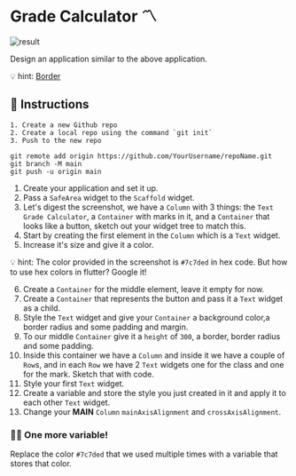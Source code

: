 # Grade Calculator 〽️

![result](https://user-images.githubusercontent.com/84308096/154513932-e7f4a10a-f76b-43ed-b54f-c1ebbfe02e4f.png)

Design an application similar to the above application.

💡 hint:
[Border](https://api.flutter.dev/flutter/painting/Border-class.html)

## 🍋 Instructions

```
1. Create a new Github repo
2. Create a local repo using the command `git init`
3. Push to the new repo

git remote add origin https://github.com/YourUsername/repoName.git
git branch -M main
git push -u origin main
```

1. Create your application and set it up.
2. Pass a `SafeArea` widget to the `Scaffold` widget.
3. Let's digest the screenshot, we have a `Column` with 3 things: the `Text` `Grade Calculator`, a `Container` with marks in it, and a `Container` that looks like a button, sketch out your widget tree to match this.
4. Start by creating the first element in the `Column` which is a `Text` widget.
5. Increase it's size and give it a color.

💡 hint:
The color provided in the screenshot is `#7c7ded` in hex code.
But how to use hex colors in flutter? Google it!

6. Create a `Container` for the middle element, leave it empty for now.
7. Create a `Container` that represents the button and pass it a `Text` widget as a child.
8. Style the `Text` widget and give your `Container` a background color,a border radius and some padding and margin.
9. To our middle `Container` give it a `height` of `300`, a border, border radius and some padding.
10. Inside this container we have a `Column` and inside it we have a couple of `Row`s, and in each `Row` we have 2 `Text` widgets one for the class and one for the mark. Sketch that with code.
11. Style your first `Text` widget.
12. Create a variable and store the style you just created in it and apply it to each other `Text` widget.
13. Change your **MAIN** `Column` `mainAxisAlignment` and `crossAxisAlignment`.

### 🤼‍♂️ One more variable!

Replace the color `#7c7ded` that we used multiple times with a variable that stores that color.
